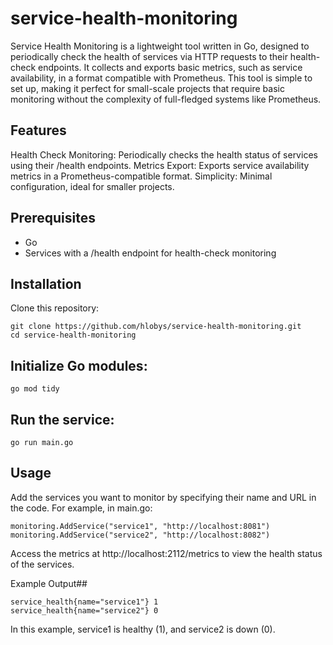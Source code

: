 # service-health-monitoring
Service Health Monitoring is a lightweight tool written in Go, designed to periodically check the health of services via HTTP requests to their health-check endpoints. It collects and exports basic metrics, such as service availability, in a format compatible with Prometheus. This tool is simple to set up, making it perfect for small-scale projects that require basic monitoring without the complexity of full-fledged systems like Prometheus.

## Features
Health Check Monitoring: Periodically checks the health status of services using their /health endpoints.
Metrics Export: Exports service availability metrics in a Prometheus-compatible format.
Simplicity: Minimal configuration, ideal for smaller projects.


## Prerequisites
- Go
- Services with a /health endpoint for health-check monitoring

## Installation
Clone this repository:


```
git clone https://github.com/hlobys/service-health-monitoring.git
cd service-health-monitoring
```


## Initialize Go modules:


```
go mod tidy
```


## Run the service:


```
go run main.go
```


## Usage
Add the services you want to monitor by specifying their name and URL in the code. For example, in main.go:


```
monitoring.AddService("service1", "http://localhost:8081")
monitoring.AddService("service2", "http://localhost:8082")
```


Access the metrics at http://localhost:2112/metrics to view the health status of the services.

Example Output## 


```
service_health{name="service1"} 1
service_health{name="service2"} 0
```


In this example, service1 is healthy (1), and service2 is down (0).